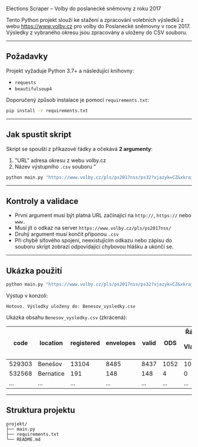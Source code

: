 Elections Scraper – Volby do poslanecké sněmovny z roku 2017

Tento Python projekt slouží ke stažení a zpracování volebních výsledků z webu https://www.volby.cz pro volby do Poslanecké sněmovny v roce 2017. Výsledky z vybraného okresu jsou zpracovány a uloženy do CSV souboru.

---

## Požadavky

Projekt vyžaduje Python 3.7+ a následující knihovny:

- `requests`
- `beautifulsoup4`

Doporučený způsob instalace je pomocí `requirements.txt`:

```bash
pip install -r requirements.txt
```

---

## Jak spustit skript

Skript se spouští z příkazové řádky a očekává **2 argumenty**:

1. "URL" adresa okresu z webu volby.cz
2. Název výstupního `.csv` souboru
"
```bash
python main.py "https://www.volby.cz/pls/ps2017nss/ps32?xjazyk=CZ&xkraj=10&xnumnuts=6203" okres_vysledky.csv
```

---

## Kontroly a validace

- První argument musí být platná URL začínající na `http://`, `https://` nebo `www.`
- Musí jít o odkaz na server `https://www.volby.cz/pls/ps2017nss/`
- Druhý argument musí končit příponou `.csv`
- Při chybě síťového spojení, neexistujícím odkazu nebo zápisu do souboru skript zobrazí odpovídající chybovou hlášku a ukončí se.

---

## Ukázka použití

```bash
python main.py "https://www.volby.cz/pls/ps2017nss/ps32?xjazyk=CZ&xkraj=2&xnumnuts=2101" Benesov_vysledky.csv
```

Výstup v konzoli:

```
Hotovo. Výsledky uloženy do: Benesov_vysledky.csv
```

Ukázka obsahu `Benesov_vysledky.csv` (zkrácená):

| code   | location         | registered | envelopes | valid  | ODS      | Řád národa - Vlastenecká unie    | ... |
|--------|------------------|------------|-----------|--------|----------|----------------------------------|-----|
| 529303 | Benešov          | 13104      | 8485      | 8437   | 1052     | 10                               | ... |
| 532568 | Bernatice        | 191        | 148       | 148    | 4        | 0                                | ... |
| ...    | ...              | ...        | ...       | ...    | ...      | ...                              | ... |

---

## Struktura projektu

```
projekt/
├── main.py
├── requirements.txt
└── README.md
```


